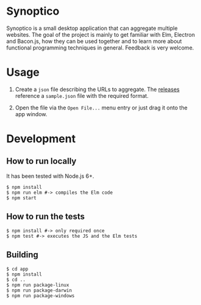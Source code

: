 # Synoptico

Synoptico is a small desktop application that can aggregate multiple websites.
The goal of the project is mainly to get familiar with Elm, Electron and Bacon.js, how they can be
used together and to learn more about functional programming techniques in general. Feedback is very
welcome.

# Usage

1. Create a `json` file describing the URLs to aggregate. The [releases](https://github.com/friegger/synoptico/releases) reference a `sample.json` file with
   the required format.

2. Open the file via the `Open File...` menu entry or just drag it onto the app window. 

# Development

## How to run locally

It has been tested with Node.js 6+.

```
$ npm install
$ npm run elm #-> compiles the Elm code
$ npm start
```

## How to run the tests

```
$ npm install #-> only required once
$ npm test #-> executes the JS and the Elm tests
```


## Building

```
$ cd app
$ npm install
$ cd ..
$ npm run package-linux
$ npm run package-darwin
$ npm run package-windows
```



